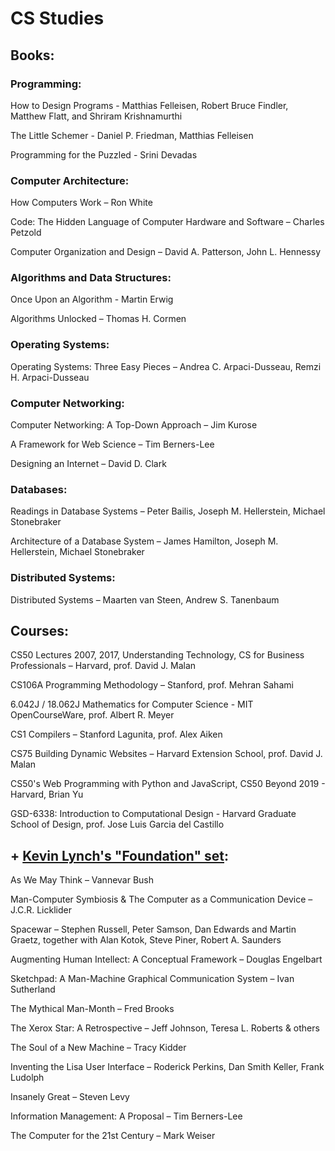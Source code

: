 # CS Studies
## Books:
### Programming:
How to Design Programs - Matthias Felleisen, Robert Bruce Findler, Matthew Flatt, and Shriram Krishnamurthi

The Little Schemer - Daniel P. Friedman, Matthias Felleisen

Programming for the Puzzled - Srini Devadas

### Computer Architecture:
How Computers Work – Ron White

Code: The Hidden Language of Computer Hardware and Software – Charles Petzold

Computer Organization and Design – David A. Patterson, John L. Hennessy

### Algorithms and Data Structures:
Once Upon an Algorithm - Martin Erwig

Algorithms Unlocked – Thomas H. Cormen
 
### Operating Systems:
Operating Systems: Three Easy Pieces – Andrea C. Arpaci-Dusseau, Remzi H. Arpaci-Dusseau
 
### Computer Networking:
Computer Networking: A Top-Down Approach – Jim Kurose

A Framework for Web Science – Tim Berners-Lee

Designing an Internet – David D. Clark
 
### Databases:
Readings in Database Systems – Peter Bailis, Joseph M. Hellerstein, Michael Stonebraker

Architecture of a Database System – James Hamilton, Joseph M. Hellerstein, Michael Stonebraker
 
### Distributed Systems:
Distributed Systems – Maarten van Steen, Andrew S. Tanenbaum


## Courses:
CS50 Lectures 2007, 2017, Understanding Technology, CS for Business Professionals – Harvard, prof. David J. Malan

CS106A Programming Methodology – Stanford, prof. Mehran Sahami

6.042J / 18.062J Mathematics for Computer Science - MIT OpenCourseWare, prof. Albert R. Meyer

CS1 Compilers – Stanford Lagunita, prof. Alex Aiken

CS75 Building Dynamic Websites – Harvard Extension School, prof. David J. Malan

CS50's Web Programming with Python and JavaScript, CS50 Beyond 2019 - Harvard, Brian Yu

GSD-6338: Introduction to Computational Design - Harvard Graduate School of Design, prof. Jose Luis Garcia del Castillo


## + [Kevin Lynch's "Foundation" set](http://klynch.com/):

As We May Think – Vannevar Bush

Man-Computer Symbiosis & The Computer as a Communication Device – J.C.R. Licklider

Spacewar – Stephen Russell, Peter Samson, Dan Edwards and Martin Graetz, together with Alan Kotok, Steve Piner, Robert A. Saunders

Augmenting Human Intellect: A Conceptual Framework – Douglas Engelbart

Sketchpad: A Man-Machine Graphical Communication System – Ivan Sutherland

The Mythical Man-Month – Fred Brooks

The Xerox Star: A Retrospective – Jeff Johnson, Teresa L. Roberts & others

The Soul of a New Machine – Tracy Kidder

Inventing the Lisa User Interface – Roderick Perkins, Dan Smith Keller, Frank Ludolph

Insanely Great – Steven Levy

Information Management: A Proposal – Tim Berners-Lee

The Computer for the 21st Century – Mark Weiser
